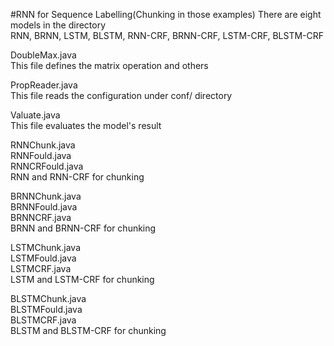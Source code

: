 #RNN for Sequence Labelling(Chunking in those examples)
There are eight models in the directory  
RNN, BRNN, LSTM, BLSTM, RNN-CRF, BRNN-CRF, LSTM-CRF, BLSTM-CRF


DoubleMax.java  
This file defines the matrix operation and others

PropReader.java  
This file reads the configuration under conf/ directory

Valuate.java  
This file evaluates the model's result 

RNNChunk.java  
RNNFould.java  
RNNCRFould.java  
RNN and RNN-CRF for chunking

BRNNChunk.java  
BRNNFould.java  
BRNNCRF.java  
BRNN and BRNN-CRF for chunking

LSTMChunk.java  
LSTMFould.java  
LSTMCRF.java  
LSTM and LSTM-CRF for chunking

BLSTMChunk.java  
BLSTMFould.java  
BLSTMCRF.java  
BLSTM and BLSTM-CRF for chunking
